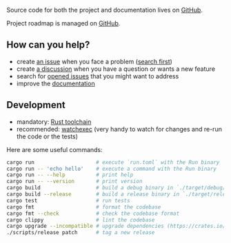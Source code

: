 Source code for both the project and documentation lives on [GitHub](https://github.com/aymericbeaumet/run).

Project roadmap is managed on [GitHub](https://github.com/users/aymericbeaumet/projects/1).

## How can you help?

- create [an issue](https://github.com/aymericbeaumet/run/issues/new) when you face a problem ([search first](https://github.com/aymericbeaumet/run/issues))
- create [a discussion](https://github.com/aymericbeaumet/run/discussions/new/choose) when you have a question or wants a new feature
- search for [opened issues](https://github.com/aymericbeaumet/run/issues?q=is%3Aissue+is%3Aopen) that you might want to address
- improve the [documentation](https://github.com/aymericbeaumet/run/tree/master/docs)

## Development

- mandatory: [Rust toolchain](https://www.rust-lang.org/tools/install)
- recommended: [watchexec](https://github.com/watchexec/watchexec) (very handy to watch for changes and re-run the code or the tests)

Here are some useful commands:

```bash
cargo run                    # execute `run.toml` with the Run binary
cargo run -- 'echo hello'    # execute a command with the Run binary
cargo run -- --help          # print help
cargo run -- --version       # print version
cargo build                  # build a debug binary in `./target/debug/run`
cargo build --release        # build a release binary in `./target/release/run`
cargo test                   # run tests
cargo fmt                    # format the codebase
cargo fmt --check            # check the codebase format
cargo clippy                 # lint the codebase
cargo upgrade --incompatible # upgrade dependencies (https://crates.io/crates/cargo-edit)
./scripts/release patch      # tag a new release
```

